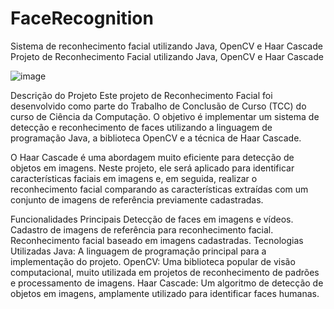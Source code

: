 # FaceRecognition
Sistema de reconhecimento facial utilizando  Java, OpenCV e Haar Cascade
Projeto de Reconhecimento Facial utilizando Java, OpenCV e Haar Cascade

![image](https://github.com/GabrielBaratella/FaceRecognition/assets/102427348/5d20681f-5442-4c74-9a5d-c2b2f1169fab)


Descrição do Projeto
Este projeto de Reconhecimento Facial foi desenvolvido como parte do Trabalho de Conclusão de Curso (TCC) do curso de Ciência da Computação. O objetivo é implementar um sistema de detecção e reconhecimento de faces utilizando a linguagem de programação Java, a biblioteca OpenCV e a técnica de Haar Cascade.

O Haar Cascade é uma abordagem muito eficiente para detecção de objetos em imagens. Neste projeto, ele será aplicado para identificar características faciais em imagens e, em seguida, realizar o reconhecimento facial comparando as características extraídas com um conjunto de imagens de referência previamente cadastradas.

Funcionalidades Principais
Detecção de faces em imagens e vídeos.
Cadastro de imagens de referência para reconhecimento facial.
Reconhecimento facial baseado em imagens cadastradas.
Tecnologias Utilizadas
Java: A linguagem de programação principal para a implementação do projeto.
OpenCV: Uma biblioteca popular de visão computacional, muito utilizada em projetos de reconhecimento de padrões e processamento de imagens.
Haar Cascade: Um algoritmo de detecção de objetos em imagens, amplamente utilizado para identificar faces humanas.
